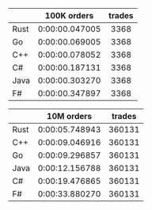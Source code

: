 ||100K orders|trades|
-|:-:|:-:|
|Rust|0:00:00.047005|3368|
|Go|0:00:00.069005|3368|
|C++|0:00:00.078052|3368|
|C#|0:00:00.187131|3368|
|Java|0:00:00.303270|3368|
|F#|0:00:00.347897|3368|


||10M orders|trades|
-|:-:|:-:|
|Rust|0:00:05.748943|360131|
|C++|0:00:09.046916|360131|
|Go|0:00:09.296857|360131|
|Java|0:00:12.156788|360131|
|C#|0:00:19.476865|360131|
|F#|0:00:33.880270|360131|


